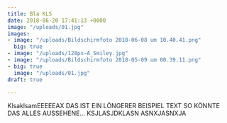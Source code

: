 ```yaml
---
title: Bla KLS
date: 2018-06-20 17:41:13 +0000
image: "/uploads/01.jpg"
images:
- image: "/uploads/Bildschirmfoto 2018-06-08 um 10.40.41.png"
  big: true
- image: "/uploads/128px-A_Smiley.jpg"
- image: "/uploads/Bildschirmfoto 2018-05-09 um 00.39.11.png"
- big: true
  image: "/uploads/01.jpg"
draft: true

---
```

KlsaklsamEEEEEAX DAS IST EIN LÖNGERER BEISPIEL TEXT SO KÖNNTE DAS ALLES AUSSEHENE... KSJLASJDKLASN ASNXJASNXJA